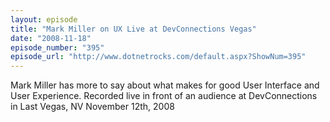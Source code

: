 ```yaml
---
layout: episode
title: "Mark Miller on UX Live at DevConnections Vegas"
date: "2008-11-18"
episode_number: "395"
episode_url: "http://www.dotnetrocks.com/default.aspx?ShowNum=395"
---
```


Mark Miller has more to say about what makes for good User Interface and User Experience. Recorded live in front of an audience at DevConnections in Last Vegas, NV November 12th, 2008
